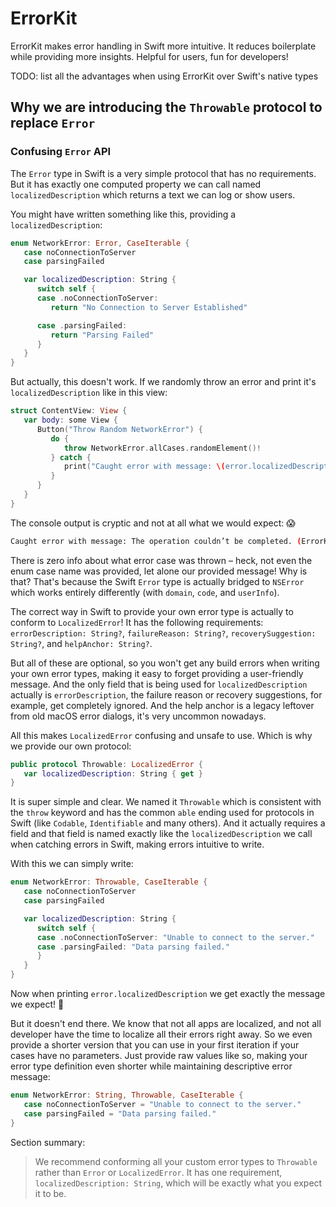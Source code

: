 # ErrorKit

ErrorKit makes error handling in Swift more intuitive. It reduces boilerplate while providing more insights. Helpful for users, fun for developers!

TODO: list all the advantages when using ErrorKit over Swift's native types

## Why we are introducing the `Throwable` protocol to replace `Error`

### Confusing `Error` API

The `Error` type in Swift is a very simple protocol that has no requirements. But it has exactly one computed property we can call named `localizedDescription` which returns a text we can log or show users.

You might have written something like this, providing a `localizedDescription`:

```swift
enum NetworkError: Error, CaseIterable {
   case noConnectionToServer
   case parsingFailed

   var localizedDescription: String {
      switch self {
      case .noConnectionToServer:
         return "No Connection to Server Established"

      case .parsingFailed:
         return "Parsing Failed"
      }
   }
}
```

But actually, this doesn't work. If we randomly throw an error and print it's `localizedDescription` like in this view:

```swift
struct ContentView: View {
   var body: some View {
      Button("Throw Random NetworkError") {
         do {
            throw NetworkError.allCases.randomElement()!
         } catch {
            print("Caught error with message: \(error.localizedDescription)")
         }
      }
   }
}
```

The console output is cryptic and not at all what we would expect: 😱

```bash
Caught error with message: The operation couldn’t be completed. (ErrorKitDemo.NetworkError error 0.)
```

There is zero info about what error case was thrown – heck, not even the enum case name was provided, let alone our provided message! Why is that? That's because the Swift `Error` type is actually bridged to `NSError` which works entirely differently (with `domain`, `code`, and `userInfo`).

The correct way in Swift to provide your own error type is actually to conform to `LocalizedError`! It has the following requirements: `errorDescription: String?`, `failureReason: String?`, `recoverySuggestion: String?`, and `helpAnchor: String?`.

But all of these are optional, so you won't get any build errors when writing your own error types, making it easy to forget providing a user-friendly message. And the only field that is being used for `localizedDescription` actually is `errorDescription`, the failure reason or recovery suggestions, for example, get completely ignored. And the help anchor is a legacy leftover from old macOS error dialogs, it's very uncommon nowadays.

All this makes `LocalizedError` confusing and unsafe to use. Which is why we provide our own protocol:

```swift
public protocol Throwable: LocalizedError {
   var localizedDescription: String { get }
}
```

It is super simple and clear. We named it `Throwable` which is consistent with the `throw` keyword and has the common `able` ending used for protocols in Swift (like `Codable`, `Identifiable` and many others). And it actually requires a field and that field is named exactly like the `localizedDescription` we call when catching errors in Swift, making errors intuitive to write.

With this we can simply write:

```swift
enum NetworkError: Throwable, CaseIterable {
   case noConnectionToServer
   case parsingFailed

   var localizedDescription: String {
      switch self {
      case .noConnectionToServer: "Unable to connect to the server."
      case .parsingFailed: "Data parsing failed."
      }
   }
}
```

Now when printing `error.localizedDescription` we get exactly the message we expect! 🥳

But it doesn't end there. We know that not all apps are localized, and not all developer have the time to localize all their errors right away. So we even provide a shorter version that you can use in your first iteration if your cases have no parameters. Just provide raw values like so, making your error type definition even shorter while maintaining descriptive error message:

```swift
enum NetworkError: String, Throwable, CaseIterable {
   case noConnectionToServer = "Unable to connect to the server."
   case parsingFailed = "Data parsing failed."
}
```

Section summary:

> We recommend conforming all your custom error types to `Throwable` rather than `Error` or `LocalizedError`. It has one requirement, `localizedDescription: String`, which will be exactly what you expect it to be.
